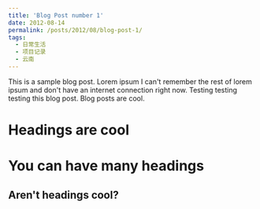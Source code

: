 ```yaml
---
title: 'Blog Post number 1'
date: 2012-08-14
permalink: /posts/2012/08/blog-post-1/
tags:
  - 日常生活
  - 项目记录
  - 云南
---
```


This is a sample blog post. Lorem ipsum I can't remember the rest of lorem ipsum and don't have an internet connection right now. Testing testing testing this blog post. Blog posts are cool.

Headings are cool
======

You can have many headings
======

Aren't headings cool?
------
